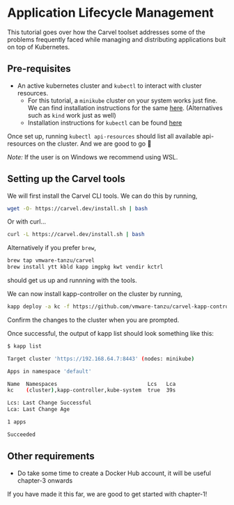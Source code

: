 # Application Lifecycle Management

This tutorial goes over how the Carvel toolset addresses some of the problems frequently faced while managing and distributing applications buit on top of Kubernetes.

## Pre-requisites
- An active kubernetes cluster and `kubectl` to interact with cluster resources.
    - For this tutorial, a `minikube` cluster on your system works just fine. We can find installation instructions for the same [here](https://minikube.sigs.k8s.io/docs/start/). (Alternatives such as `kind` work just as well)
    - Installation instructions for `kubectl` can be found [here](https://kubernetes.io/docs/tasks/tools/#kubectl)

Once set up, running `kubectl api-resources` should list all available api-resources on the cluster. And we are good to go 🚀

*Note:* If the user is on Windows we recommend using WSL.

## Setting up the Carvel tools
We will first install the Carvel CLI tools.
We can do this by running,
```bash
wget -O- https://carvel.dev/install.sh | bash
```
Or with curl...
```bash
curl -L https://carvel.dev/install.sh | bash
```

Alternatively if you prefer `brew`,
```bash
brew tap vmware-tanzu/carvel
brew install ytt kbld kapp imgpkg kwt vendir kctrl
```
should get us up and runnning with the tools.

We can now install kapp-controller on the cluster by running,
```bash
kapp deploy -a kc -f https://github.com/vmware-tanzu/carvel-kapp-controller/releases/latest/download/release.yml
```
Confirm the changes to the cluster when you are prompted.

Once successful, the output of kapp list should look something like this:
```bash
$ kapp list

Target cluster 'https://192.168.64.7:8443' (nodes: minikube)

Apps in namespace 'default'

Name  Namespaces                             Lcs   Lca  
kc    (cluster),kapp-controller,kube-system  true  39s  

Lcs: Last Change Successful
Lca: Last Change Age

1 apps

Succeeded
```

## Other requirements
- Do take some time to create a Docker Hub account, it will be useful chapter-3 onwards

If you have made it this far, we are good to get started with chapter-1!
